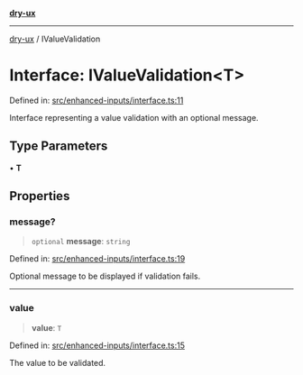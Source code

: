 [**dry-ux**](../README.md)

***

[dry-ux](../globals.md) / IValueValidation

# Interface: IValueValidation\<T\>

Defined in: [src/enhanced-inputs/interface.ts:11](https://github.com/navedr/dry-ux/blob/b8fe047776f9e9943b5ac8e30a3dd152faaba227/src/enhanced-inputs/interface.ts#L11)

Interface representing a value validation with an optional message.

## Type Parameters

• **T**

## Properties

### message?

> `optional` **message**: `string`

Defined in: [src/enhanced-inputs/interface.ts:19](https://github.com/navedr/dry-ux/blob/b8fe047776f9e9943b5ac8e30a3dd152faaba227/src/enhanced-inputs/interface.ts#L19)

Optional message to be displayed if validation fails.

***

### value

> **value**: `T`

Defined in: [src/enhanced-inputs/interface.ts:15](https://github.com/navedr/dry-ux/blob/b8fe047776f9e9943b5ac8e30a3dd152faaba227/src/enhanced-inputs/interface.ts#L15)

The value to be validated.
